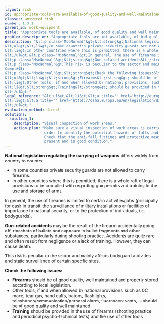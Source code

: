```yaml
---
layout: risk
id: appropriate-tools-are-available-of-good-quality-and-well-maintained
classes: answered risk
number: 1.3.2
parent_id: work-equipment
title: "Appropriate tools are available, of good quality and well maintained."
problem_description: "Appropriate tools are not available, of bad quality and poorly maintained"
description: "&lt;p class='MsoNormal'&gt;&lt;strong&gt;National legislation regulating the carrying of weapons&lt;/strong&gt; differs widely from country to country:&lt;/p&gt;&amp;#13;
&lt;ul&gt;&lt;li&gt;In some countries private security guards are not allowed to carry firearms.&lt;/li&gt;&amp;#13;
&lt;li&gt;In other countries where this is permitted, there is a whole raft of legal provisions to be complied with regarding gun permits and training in the use and storage of arms.&lt;/li&gt;&amp;#13;
&lt;/ul&gt;&lt;p class='MsoNormal'&gt;In general, the use of firearms is limited to certain activities/jobs (principally for cash in transit, the surveillance of military installations or facilities of importance to national security, or to the protection of individuals, i.e. bodyguards).&lt;/p&gt;&amp;#13;
&lt;p class='MsoNormal'&gt;&lt;strong&gt;Gun-related accidents&lt;/strong&gt; may be the result of the firearm accidentally going off, ricochets of bullets and exposure to bullet fragments and other substances, particularly during shooting practice. Accidents are quite rare and often result from negligence or a lack of training. However, they can cause death.&lt;/p&gt;&amp;#13;
&lt;p class='MsoNormal'&gt;This risk is peculiar to the sector and mainly affects bodyguard activities and static surveillance of certain specific sites.&lt;/p&gt;&amp;#13;
&amp;#13;
&lt;p class='MsoNormal'&gt;&lt;strong&gt;Check the following issues:&lt;/strong&gt;&lt;/p&gt;&amp;#13;
&lt;ul&gt;&lt;li&gt;&lt;strong&gt;Firearms&lt;/strong&gt; should be of good quality, well maintained and properly stored according to local legislation.&lt;/li&gt;&amp;#13;
&lt;li&gt;Other tools, if and when allowed by national provisions, such as OC mace, tear gas, hand cuffs, batons, flashlights, telephones/communication/personal alarm, fluorescent vests, ... should be of good quality and well maintained.&lt;/li&gt;&amp;#13;
&lt;li&gt;&lt;strong&gt;Training&lt;/strong&gt; should be provided in the use of firearms (shooting practice and periodical psycho-technical tests) and the use of other tools.&lt;/li&gt;&amp;#13;
&lt;/ul&gt;"
legal_reference: "&lt;ul&gt;&lt;li&gt;&lt;a title='' href='http://europa.eu/legislation_summaries/employment_and_social_policy/health_hygiene_safety_at_work/c11113_en.htm' rel='nofollow' target='_blank'&gt;89/391/CEE Implementing measures to improve the health and safety of workers (framework directive).&lt;/a&gt;&lt;/li&gt;&amp;#13;
&lt;li&gt;&lt;a title='' href='https://osha.europa.eu/en/legislation/directives/workplaces-equipment-signs-personal-protective-equipment/osh-directives/3' rel='nofollow' target='_blank'&gt;2009/104/EC Directive on the minimum safety and health requirements for the use of work equipment.&lt;/a&gt;&lt;/li&gt;&amp;#13;
&lt;/ul&gt;"
evaluation_method: direct
solutions:
  solution_1:
    description: "Visual inspection of work areas."
    action_plan: "Make sure a visual inspection of work areas is carried out in
                  order to identify the potential hazards of falls and slips.
                  Check that the anti-fall fittings and protective measures are
                  present and in good condition."
---
```

**National legislation regulating the carrying of weapons** differs widely from country to country:

  * In some countries private security guards are not allowed to carry firearms.
  * In other countries where this is permitted, there is a whole raft of legal provisions to be complied with regarding gun permits and training in the use and storage of arms.

In general, the use of firearms is limited to certain activities/jobs
(principally for cash in transit, the surveillance of military installations
or facilities of importance to national security, or to the protection of
individuals, i.e. bodyguards).

**Gun-related accidents** may be the result of the firearm accidentally going off, ricochets of bullets and exposure to bullet fragments and other substances, particularly during shooting practice. Accidents are quite rare and often result from negligence or a lack of training. However, they can cause death.

This risk is peculiar to the sector and mainly affects bodyguard activities
and static surveillance of certain specific sites.

**Check the following issues:**

  * **Firearms** should be of good quality, well maintained and properly stored according to local legislation.
  * Other tools, if and when allowed by national provisions, such as OC mace, tear gas, hand cuffs, batons, flashlights, telephones/communication/personal alarm, fluorescent vests, ... should be of good quality and well maintained.
  * **Training** should be provided in the use of firearms (shooting practice and periodical psycho-technical tests) and the use of other tools.


